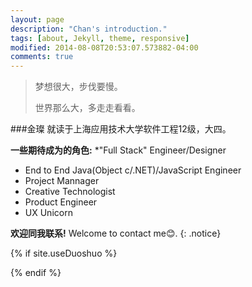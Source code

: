 ```yaml
---
layout: page
description: "Chan's introduction."
tags: [about, Jekyll, theme, responsive]
modified: 2014-08-08T20:53:07.573882-04:00
comments: true
---
```




>梦想很大，步伐要慢。
>
>世界那么大，多走走看看。

###金璨
就读于上海应用技术大学软件工程12级，大四。

<!--**理想青年**，<a href="https://jincan39.github.io/">文艺范geek</a>。曾在mbp（<a href="http://www.mbpsoft.com/" target="_blank">现代商友</a>）前端团队实习半年载，主攻 Java/JavaScript，也玩玩其他语言，希望成为一名<a href="http://www.zhihu.com/question/19677325">项目经理</a>.-->


<!--**软件工程师**，Software Engineer。英文熟练CET6,曾有过Java Web项目(SSH框架)，hybrid app项目开发经验，熟悉Java,熟悉HTML5／CSS3/JS，SQL数据库.自学了<a href="https://github.com/jincan39/Mars">腾讯前端规范</a>和<a href="https://github.com/jincan39/Alice">支付宝CSS前端方案</a>. 熟悉前后端架构，亦使用ruby/python,了解Object C(Swift)/VB。-->
<!--在大学期间曾利用树莓派-->
<!--<a href="https://www.raspberrypi.org">（Raspberry Pi）</a>实现过关于-->
<!--<a href="http://www.cnblogs.com/xiaowuyi/p/4051238.html">网络云储存多媒体</a>-->
<!--<a href="http://techcrunch.cn/2014/06/06/sherlybox-creates-a-network-storage-system-on-your-desk/">(私有云)</a>及<a href="http://www.verious.com/tutorial/bringing-star-trek-to-life-lcars-home-automation-with-arduino-and-raspberry-pi-piday-raspberrypi-raspberry-pi/">家庭智能系统</a>。-->

<!--**设计师**，UI/UX Designer，迷恋 OSX/iOS & Android & Windows/Linux，擅长 Layout/Typographic 与动效设计（Motion Graphic），会一些PS处理和Flash动画（ActionScript）-->

<!--**产品狗**，热衷于 Web & Mobile 产品，<a href="http://www.zhihu.com/people/jincan39">知乎</a>用户。轻微<a href="#">职业病</a>，没事想想用户痛点、行业趋势、商业模式，无论身处什么职位都很在乎产品本身.-->

<!--<del>会计师</del>，自学并考过了会计上岗证，目前正在准备报考注册会计师CPA-->

<!--<del>健身教练</del>，热衷于健身，是个有八块腹肌的肌肉男😣-->

<!--*附上认真版的简历:*-->
    
<!--<a href="https://github.com/jincan39/jincan39.github.io/blob/master/attach//121042Y126-金璨－2016届毕业生就业推荐表.doc"> Chan_DEV_cn 2016届毕业生就业推荐表</a>-->
    
<!--{% highlight html %}-->
<!--<a href="https://github.com/jincan39/jincan39.github.io/attach/121042Y126-金璨－2016届毕业生就业推荐表.doc"> Chan_DEV_cn 2016届毕业生就业推荐表</a>-->
<!--{% endhighlight %}-->
 
**一些期待成为的角色:**
*"Full Stack" Engineer/Designer 
* End to End Java(Object c/.NET)/JavaScript Engineer
* Project Mannager
* Creative Technologist 
* Product Engineer 
* UX Unicorn

**欢迎同我联系!** Welcome to contact me😊.
{: .notice}


<div>
{% if site.useDuoshuo %}
<!-- 多说评论框 start -->
    <div class="comment">
        <div class="ds-thread" data-thread-key="{{page.id}}" data-title="{{page.title}}" data-url="{{site.url}}/about/"></div>
    </div>
<!-- 多说评论框 end -->

<!-- 多说公共JS代码 start (一个网页只需插入一次) -->
<script type="text/javascript">
var duoshuoQuery = {short_name:"jincan39"};
    (function() {
        var ds = document.createElement('script');
        ds.type = 'text/javascript';ds.async = true;
        ds.src = (document.location.protocol == 'https:' ? 'https:' : 'http:') + '//static.duoshuo.com/embed.js';
        ds.charset = 'UTF-8';
        (document.getElementsByTagName('head')[0]
         || document.getElementsByTagName('body')[0]).appendChild(ds);
    })();
</script>
<!-- 多说公共JS代码 end -->
{% endif %}
</div>
